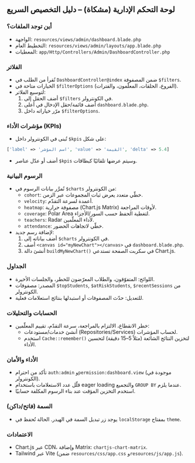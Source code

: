 ## لوحة التحكم الإدارية (مشكاة) – دليل التخصيص السريع

### أين توجد الملفات؟
- الواجهة: `resources/views/admin/dashboard.blade.php`
- التخطيط العام: `resources/views/admin/layouts/app.blade.php`
- المعطيات: `app/Http/Controllers/Admin/DashboardController.php`

### الفلاتر
- تُقرأ من الطلب في `DashboardController@index` ضمن المصفوفة `$filters`.
- الخيارات متاحة في `$filterOptions` (الفروع، الحلقات، المعلّمون، والفترات).
- لتوسيع الفلاتر:
  1. أضف الحقل إلى `$filters` في الكونترولر.
  2. أضف قائمة/حقل الإدخال في أعلى `dashboard.blade.php`.
  3. مرّر خياراته داخل `$filterOptions`.

### مؤشرات الأداء (KPIs)
- تُبنى في الكونترولر داخل `$kpis` على شكل:
```php
['label' => 'اسم المؤشر', 'value' => 'القيمة', 'delta' => 5.4]
```
- أضف أو عدّل عناصر `$kpis` وسيتم عرضها تلقائيًا كبطاقات.

### الرسوم البيانية
- تُمرَّر بيانات الرسوم في `$charts` من الكونترولر:
  - `cohort`: خطّي متعدد يعرض ثبات المجموعات عبر الزمن.
  - `velocity`: أعمدة لسرعة التقدّم.
  - `heatmap`: مصفوفة حرارية (Chart.js Matrix) لأوقات المراجعة.
  - `coverage`: Polar Area لتغطية الحفظ حسب السور/الأجزاء.
  - `teachers`: Radar لأداء المعلّمين.
  - `attendance`: خطّي لاتجاهات الحضور.
- لإضافة رسم جديد:
  1. أضف بياناته إلى `$charts` في الكونترولر.
  2. أضف `<canvas id="myNewChart"></canvas>` في `dashboard.blade.php`.
  3. أنشئ دالة `buildMyNewChart()` في سكربت الصفحة تستدعي Chart.js.

### الجداول
- اللوائح: المتفوّقون، والطلاب المعرّضون للخطر، والجلسات الأخيرة.
- المصدر: مصفوفات `$topStudents`, `$atRiskStudents`, `$recentSessions` من الكونترولر.
- للتعديل: حدّث المصفوفات أو استبدلها بنتائج استعلامات فعلية.

### الحسابات والتحليلات
- خطر الانقطاع، الالتزام بالمراجعة، سرعة التقدّم، تقييم المعلّمين:
  - أنشئ خدمات/مستودعات (Repositories/Services) لحساب المؤشرات.
  - استخدم `Cache::remember()` لتخزين النتائج الشائعة (مثلاً 5–15 دقيقة) لتحسين الأداء.

### الأداء والأمان
- تأكد من احترام `auth:admin` و`permission:dashboard.view` (موجودة في الكونترولر).
- قلّل عدد الاستعلامات باستخدام eager loading والتجميع `GROUP BY` عندما يلزم.
- استخدم التخزين المؤقت عند بناء الرسوم المكلفة حسابيًا.

### السمة (فاتح/داكن)
- يوجد زر تبديل السمة في الهيدر. الحالة تُحفظ في `localStorage` بمفتاح `theme`.

### الاعتمادات
- Chart.js عبر CDN، وإضافة Matrix: `chartjs-chart-matrix`.
- Tailwind عبر Vite (ضمن `resources/css/app.css` و`resources/js/app.js`).
